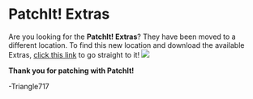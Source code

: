 PatchIt! Extras
===============

Are you looking for the **PatchIt! Extras**? They have been moved to a different location. To find this new location and download the available Extras,
[click this link](https://github.com/le717/PatchIt/tree/Extras) to go straight to it! 
![](http://s1.wp.com/wp-includes/images/smilies/icon_wink.gif?raw=true)

**Thank you for patching with PatchIt!**

-Triangle717
